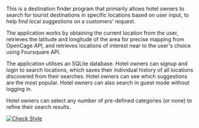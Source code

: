 This is a destination finder program that primarily allows hotel owners to search for tourist destinations in specific locations based on user input, to help find local suggestions on a customers' request. 

The application works by obtaining the current location from the user, retrieves the latitude and longitude of the area for precise mapping from OpenCage API, and retrieves locations of interest near to the user's choice using Foursquare API. 

The application utilises an SQLite database. Hotel owners can signup and login to search locations, which saves their individual history of all locations discovered from their searches. Hotel owners can see which suggestions are the most popular. Hotel owners can also search in guest mode without logging in. 

Hotel owners can select any number of pre-defined categories (or none) to refine their search results.  

[![Check Style](https://github.com/mathusathiru/destinations/actions/workflows/style-check.yaml/badge.svg)](https://github.com/mathusathiru/destinations/actions/workflows/style-check.yaml)
